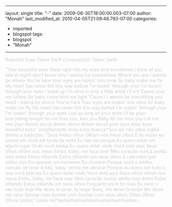 
---
layout: single
title: "*-*"
date: 2009-06-30T18:00:00.003-07:00
author: "Monah"
last_modified_at: 2010-04-05T21:09:48.793-07:00
categories:
  - imported
  - blogspot
tags:
  - blogspot
  - "Monah"
---

<span style="color:#cccccc;">Beautiful Eyes
Taylor Swift
Composição: Taylor Swift
<span style="color:#cccccc;">

<span style="color:#cccccc;">"Your beautiful eyes
<span style="color:#cccccc;"> Stare right into my eyes
<span style="color:#cccccc;"> And sometimes
<span style="color:#cccccc;"> I think of you late at nightI don't know why
<span style="color:#cccccc;"> I wanna be somewhere
<span style="color:#cccccc;"> Where you are
<span style="color:#cccccc;"> I wanna be where
<span style="color:#cccccc;"> 
<span style="color:#cccccc;"> You're here
<span style="color:#cccccc;"> Your eyes are lookin' into mine
<span style="color:#cccccc;"> So baby make me fly
<span style="color:#cccccc;"> My heart has never felt this way before
<span style="color:#cccccc;"> I'm lookin' through your
<span style="color:#cccccc;"> I'm lookin' through your eyes
<span style="color:#cccccc;"> 
<span style="color:#cccccc;"> I wake up I'm alive
<span style="color:#cccccc;"> In only a little while
<span style="color:#cccccc;"> I'll cry'Cause your my lullaby
<span style="color:#cccccc;"> So baby come hold me tight
<span style="color:#cccccc;"> 'Cause I
<span style="color:#cccccc;"> I wanna be everything you need
<span style="color:#cccccc;"> I wanna be where
<span style="color:#cccccc;"> 
<span style="color:#cccccc;"> You're here
<span style="color:#cccccc;"> Your eyes are lookin' into mine
<span style="color:#cccccc;"> So baby make me fly
<span style="color:#cccccc;"> My heart has never felt this way before
<span style="color:#cccccc;"> I'm lookin' through your
<span style="color:#cccccc;"> I'm lookin' through your eyes
<span style="color:#cccccc;"> 
<span style="color:#cccccc;"> Just as long as your mine
<span style="color:#cccccc;"> I'll be your everything tonight
<span style="color:#cccccc;"> let me love you, kiss you
<span style="color:#cccccc;"> Baby let me miss you
<span style="color:#cccccc;"> Let me see your
<span style="color:#cccccc;"> dream about
<span style="color:#cccccc;"> dream about
<span style="color:#cccccc;"> dream about your eyes
<span style="color:#cccccc;"> eyes
<span style="color:#cccccc;"> eyes
<span style="color:#cccccc;"> beautiful eyes"
<span style="color:#cccccc;">
<span style="color:#cccccc;">Simplismente linda essa musica^^pra qm não sabe inglês direito a tradução:
<span style="color:#cccccc;">
<span style="color:#cccccc;">"Seus lindos olhos
<span style="color:#cccccc;"> Olham nos meus olhos
<span style="color:#cccccc;"> E às vezes eu penso em você até tarde da noite
<span style="color:#cccccc;"> Eu não sei porque
<span style="color:#cccccc;"> Eu quero estar em algum lugar
<span style="color:#cccccc;"> Onde você esteja
<span style="color:#cccccc;"> Eu quero estar onde
<span style="color:#cccccc;"> 
<span style="color:#cccccc;"> Você está aqui
<span style="color:#cccccc;"> Seus olhos olham nos meus
<span style="color:#cccccc;"> Então, baby, me faça voar
<span style="color:#cccccc;"> Meu coração nunca sentiu isso antes
<span style="color:#cccccc;"> Estou olhando
<span style="color:#cccccc;"> Estou olhando em seus olhos
<span style="color:#cccccc;"> 
<span style="color:#cccccc;"> Eu percebo que estou viva
<span style="color:#cccccc;"> Em apenas um momento
<span style="color:#cccccc;"> Eu chorarei
<span style="color:#cccccc;"> Porque você é minha canção de ninar
<span style="color:#cccccc;"> Então, baby, venha me abraçar
<span style="color:#cccccc;"> Porque eu quero ser tudo o que você precisa
<span style="color:#cccccc;"> Eu quero estar onde
<span style="color:#cccccc;"> 
<span style="color:#cccccc;"> Você está aqui
<span style="color:#cccccc;"> Seus olhos olham nos meus
<span style="color:#cccccc;"> Então, baby, me faça voar
<span style="color:#cccccc;"> Meu coração nunca sentiu isso antes
<span style="color:#cccccc;"> Estou olhando
<span style="color:#cccccc;"> Estou olhando em seus olhos
<span style="color:#cccccc;"> 
<span style="color:#cccccc;"> Enquanto você for meu
<span style="color:#cccccc;"> Eu serei o seu tudo hoje
<span style="color:#cccccc;"> Me deixe te amar, te beijar
<span style="color:#cccccc;"> Baby, me deixe te beijar
<span style="color:#cccccc;"> Me deixe ver seus
<span style="color:#cccccc;"> Sonhar com Sonhar com
<span style="color:#cccccc;"> Sonhar com seus olhos
<span style="color:#cccccc;"> Olhos
<span style="color:#cccccc;"> Olhos
<span style="color:#cccccc;"> Olhos Lindos"
<span style="color:#cccccc;">
<span style="color:#cccccc;">
<span style="color:#cccccc;">Linda né??ashashashashhashashashashhashas...
